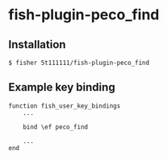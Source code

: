 # fish-plugin-peco_find

## Installation

```
$ fisher 5t111111/fish-plugin-peco_find
```

## Example key binding

```
function fish_user_key_bindings
    ...

    bind \ef peco_find

    ...
end
```
